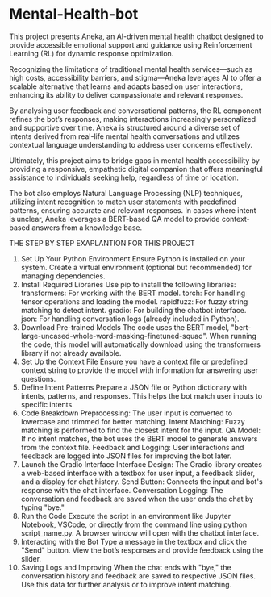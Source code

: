 # Mental-Health-bot
This project presents Aneka, an AI-driven mental health chatbot designed to provide accessible 
emotional support and guidance using Reinforcement Learning (RL) for dynamic response 
optimization.  
 
Recognizing the limitations of traditional mental health services—such as high costs, accessibility 
barriers, and stigma—Aneka leverages AI to offer a scalable alternative that learns and adapts based on 
user interactions, enhancing its ability to deliver compassionate and relevant responses.  
 
By analysing user feedback and conversational patterns, the RL component refines the bot’s responses, 
making interactions increasingly personalized and supportive over time. Aneka is structured around a 
diverse set of intents derived from real-life mental health conversations and utilizes contextual language 
understanding to address user concerns effectively. 
 
Ultimately, this project aims to bridge gaps in mental health accessibility by providing a responsive, 
empathetic digital companion that offers meaningful assistance to individuals seeking help, regardless 
of time or location. 
 
The bot also employs Natural Language Processing (NLP) techniques, utilizing intent recognition to 
match user statements with predefined patterns, ensuring accurate and relevant responses. In cases 
where intent is unclear, Aneka leverages a BERT-based QA model to provide context-based answers 
from a knowledge base.

THE STEP BY STEP EXAPLANTION FOR THIS PROJECT
1. Set Up Your Python Environment
Ensure Python is installed on your system.
Create a virtual environment (optional but recommended) for managing dependencies.
2. Install Required Libraries
Use pip to install the following libraries:
transformers: For working with the BERT model.
torch: For handling tensor operations and loading the model.
rapidfuzz: For fuzzy string matching to detect intent.
gradio: For building the chatbot interface.
json: For handling conversation logs (already included in Python).
3. Download Pre-trained Models
The code uses the BERT model, "bert-large-uncased-whole-word-masking-finetuned-squad".
When running the code, this model will automatically download using the transformers library if not already available.
4. Set Up the Context File
Ensure you have a context file or predefined context string to provide the model with information for answering user questions.
5. Define Intent Patterns
Prepare a JSON file or Python dictionary with intents, patterns, and responses. This helps the bot match user inputs to specific intents.
6. Code Breakdown
Preprocessing: The user input is converted to lowercase and trimmed for better matching.
Intent Matching: Fuzzy matching is performed to find the closest intent for the input.
QA Model: If no intent matches, the bot uses the BERT model to generate answers from the context file.
Feedback and Logging: User interactions and feedback are logged into JSON files for improving the bot later.
7. Launch the Gradio Interface
Interface Design: The Gradio library creates a web-based interface with a textbox for user input, a feedback slider, and a display for chat history.
Send Button: Connects the input and bot's response with the chat interface.
Conversation Logging: The conversation and feedback are saved when the user ends the chat by typing "bye."
8. Run the Code
Execute the script in an environment like Jupyter Notebook, VSCode, or directly from the command line using python script_name.py.
A browser window will open with the chatbot interface.
9. Interacting with the Bot
Type a message in the textbox and click the "Send" button.
View the bot’s responses and provide feedback using the slider.
10. Saving Logs and Improving
When the chat ends with "bye," the conversation history and feedback are saved to respective JSON files.
Use this data for further analysis or to improve intent matching.











